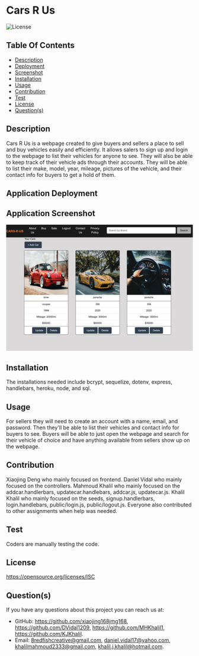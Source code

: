 # Cars R Us

  ![License](https://img.shields.io/badge/License-ISC-red.svg)

  ## Table Of Contents
  * [Description](#description)
  * [Deployment](application-deployment)
  * [Screenshot](application-screenshot)
  * [Installation](#installation)
  * [Usage](#usage)
  * [Contribution](#contribution)
  * [Test](#test)
  * [License](#license)
  * [Question(s)](#questions)

  ## Description
  Cars R Us is a webpage created to give buyers and sellers a place to sell and buy vehicles easily and efficiently. It allows salers to sign up and login to the webpage to list their vehicles for anyone to see. They will also be able to keep track of their vehicle ads through their accounts. They will be able to list their make, model, year, mileage, pictures of the vehicle, and their contact info for buyers to get a hold of them.

  ## Application Deployment

  
  ## Application Screenshot
  ![screenshot](utils/cars-r-us.jpg)

  ## Installation
  The installations needed include bcrypt, sequelize, dotenv, express, handlebars, heroku, node, and sql.

  ## Usage
  For sellers they will need to create an account with a name, email, and password. Then they'll be able to list their vehicles and contact info for buyers to see. Buyers will be able to just open the webpage and search for their vehicle of choice and have anything available from sellers show up on the webpage.

  ## Contribution
  Xiaojing Deng who mainly focused on frontend. Daniel Vidal who mainly focused on the controllers. Mahmoud Khalil who mainly focused on the addcar.handlerbars, updatecar.handlebars, addcar.js, updatecar.js. Khalil Khalil who mainly focused on the seeds, signup.handlerbars, login.handlebars,  public/login.js, public/logout.js. Everyone also contributed to other assignments when help was needed.

  ## Test
  Coders are manually testing the code.

  ## License
  https://opensource.org/licenses/ISC

  ## Question(s)
  If you have any questions about this project you can reach us at:
  * GitHub: https://github.com/xiaojing168jmg168, https://github.com/DVidal1209, https://github.com/MHKhalil1, https://github.com/KJKhalil.
  * Email: 8redfishcreative@gmail.com, daniel.vidal17@yahoo.com, khalilmahmoud2333@gmail.com, khalil.j.khalil@hotmail.com.
